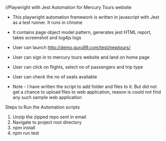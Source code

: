 //Playwright with Jest Automation for Mercury Tours website

* This playwright automation framework is written in javascript with Jest as a test runner. It runs in chrome

* It contains page object model pattern, generates jest HTML report, takes screenshot and log4js logs

* User can launch http://demo.guru99.com/test/newtours/
* User can sign in to mercury tours website and land on home page
* User can click on flights, select no of passengers and trip type
* User can check the no of seats available

* Note - I have written the script to add folder and files to it. But did not get a chance to upload files to web application, reason is could not find any such sample web application


Steps to Run the Automation scripts
1. Unzip the zipped repo sent in email
2. Navigate to project root directory
3. npm install
4. npm run test